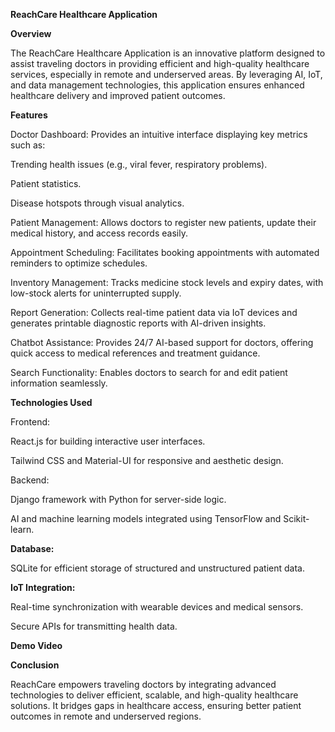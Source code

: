 **ReachCare Healthcare Application**

**Overview**

The ReachCare Healthcare Application is an innovative platform designed to assist traveling doctors in providing efficient and high-quality healthcare services, especially in remote and underserved areas. By leveraging AI, IoT, and data management technologies, this application ensures enhanced healthcare delivery and improved patient outcomes.

**Features**

Doctor Dashboard: Provides an intuitive interface displaying key metrics such as:

Trending health issues (e.g., viral fever, respiratory problems).

Patient statistics.

Disease hotspots through visual analytics.

Patient Management: Allows doctors to register new patients, update their medical history, and access records easily.

Appointment Scheduling: Facilitates booking appointments with automated reminders to optimize schedules.

Inventory Management: Tracks medicine stock levels and expiry dates, with low-stock alerts for uninterrupted supply.

Report Generation: Collects real-time patient data via IoT devices and generates printable diagnostic reports with AI-driven insights.

Chatbot Assistance: Provides 24/7 AI-based support for doctors, offering quick access to medical references and treatment guidance.

Search Functionality: Enables doctors to search for and edit patient information seamlessly.

**Technologies Used**

Frontend:

React.js for building interactive user interfaces.

Tailwind CSS and Material-UI for responsive and aesthetic design.

Backend:

Django framework with Python for server-side logic.

AI and machine learning models integrated using TensorFlow and Scikit-learn.

**Database:**

SQLite for efficient storage of structured and unstructured patient data.

**IoT Integration:**

Real-time synchronization with wearable devices and medical sensors.

Secure APIs for transmitting health data.


**Demo Video**

<!-- Uploading "reachcare video .mp4"... -->

**Conclusion**

ReachCare empowers traveling doctors by integrating advanced technologies to deliver efficient, scalable, and high-quality healthcare solutions. It bridges gaps in healthcare access, ensuring better patient outcomes in remote and underserved regions.

